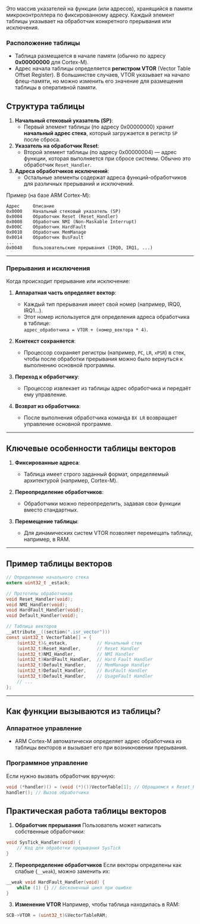 Это массив указателей на функции (или адресов), хранящийся в памяти микроконтроллера по фиксированному адресу. Каждый элемент таблицы указывает на обработчик конкретного прерывания или исключения.

### **Расположение таблицы**

- Таблица размещается в начале памяти (обычно по адресу **0x00000000** для Cortex-M).
- Адрес начала таблицы определяется **регистром VTOR** (Vector Table Offset Register). В большинстве случаев, VTOR указывает на начало флеш-памяти, но можно изменить его значение для размещения таблицы в оперативной памяти.

## **Структура таблицы**

1. **Начальный стековый указатель (SP)**:
    - Первый элемент таблицы (по адресу 0x00000000) хранит **начальный адрес стека**, который загружается в регистр `SP` после сброса.
2. **Указатель на обработчик Reset**:
    - Второй элемент таблицы (по адресу 0x00000004) — адрес функции, которая выполняется при сбросе системы. Обычно это обработчик `Reset_Handler`.
3. **Адреса обработчиков исключений**:
    - Остальные элементы содержат адреса функций-обработчиков для различных прерываний и исключений.

Пример (на базе ARM Cortex-M):

```
Адрес     Описание
0x0000    Начальный стековый указатель (SP)
0x0004    Обработчик Reset (Reset_Handler)
0x0008    Обработчик NMI (Non-Maskable Interrupt)
0x000C    Обработчик HardFault
0x0010    Обработчик MemManage
0x0014    Обработчик BusFault
...
0x0040    Пользовательские прерывания (IRQ0, IRQ1, ...)
```

---

###  **Прерывания и исключения**

Когда происходит прерывание или исключение:

1. **Аппаратная часть определяет вектор**:
    - Каждый тип прерывания имеет свой номер (например, IRQ0, IRQ1...).
    - Этот номер используется для определения адреса обработчика в таблице:  
        `адрес_обработчика = VTOR + (номер_вектора * 4)`.

2. **Контекст сохраняется**:
    - Процессор сохраняет регистры (например, `PC`, `LR`, `xPSR`) в стек, чтобы после обработки прерывания можно было вернуться к выполнению основной программы.

3. **Переход к обработчику**:
    - Процессор извлекает из таблицы адрес обработчика и передаёт ему управление.

4. **Возврат из обработчика**:
    - После выполнения обработчика команда `BX LR` возвращает управление основной программе.

---

## **Ключевые особенности таблицы векторов**

1. **Фиксированные адреса**:
    
    - Таблица имеет строго заданный формат, определяемый архитектурой (например, Cortex-M).

2. **Переопределение обработчиков**:
    - Обработчики можно переопределить, задавая свои функции вместо стандартных.

3. **Перемещение таблицы**:
    - Для динамических систем VTOR позволяет перемещать таблицу, например, в RAM.

---

## **Пример таблицы векторов**

```c
// Определение начального стека
extern uint32_t _estack;

// Прототипы обработчиков
void Reset_Handler(void);
void NMI_Handler(void);
void HardFault_Handler(void);
void Default_Handler(void);

// Таблица векторов
__attribute__((section(".isr_vector")))
const uint32_t VectorTable[] = {
    (uint32_t)&_estack,           // Начальный стек
    (uint32_t)Reset_Handler,      // Reset Handler
    (uint32_t)NMI_Handler,        // NMI Handler
    (uint32_t)HardFault_Handler,  // Hard Fault Handler
    (uint32_t)Default_Handler,    // MemManage Handler
    (uint32_t)Default_Handler,    // BusFault Handler
    (uint32_t)Default_Handler,    // UsageFault Handler
    // ...
};
```

---

## **Как функции вызываются из таблицы?**

### **Аппаратное управление**

- ARM Cortex-M автоматически определяет адрес обработчика из таблицы векторов и вызывает его при возникновении прерывания.

### **Программное управление**

Если нужно вызвать обработчик вручную:
```c
void (*handler)() = (void (*)())VectorTable[1]; // Обращаемся к Reset_Handler
handler(); // Вызов обработчика
```

## **Практическая работа таблицы векторов**

1. **Обработчик прерывания** Пользователь может написать собственные обработчики:

```c
void SysTick_Handler(void) {
    // Код для обработки прерывания SysTick
}
```

2. **Переопределение обработчиков** Если векторы определены как слабые (`__weak`), можно заменить их:
```c
__weak void HardFault_Handler(void) {
    while (1) {} // Бесконечный цикл при ошибке
}
```

3. **Изменение VTOR** Например, чтобы таблица находилась в RAM:
```c
SCB->VTOR = (uint32_t)&VectorTableRAM;
```